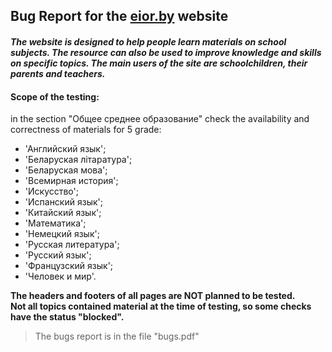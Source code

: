 ## Bug Report for the [eior.by](https://eior.by/) website


#### *The website is designed to help people learn materials on school subjects. The resource can also be used to improve knowledge and skills on specific topics. The main users of the site are schoolchildren, their parents and teachers.*



#### Scope of the testing:
in the section "Общее среднее образование" check the availability and correctness of materials for 5 grade:
- 'Английский язык';
- 'Беларуская лiтаратура';
- 'Беларуская мова';
- 'Всемирная история';
- 'Искусство';
- 'Испанский язык';
- 'Китайский язык';
- 'Математика';
- 'Немецкий язык';
- 'Русская литература';
- 'Русский язык';
- 'Французский язык';
- 'Человек и мир'.

**The headers and footers of all pages are NOT planned to be tested.  
Not all topics contained material at the time of testing, so some checks have the status "blocked".**

> The bugs report is in the file "bugs.pdf"
